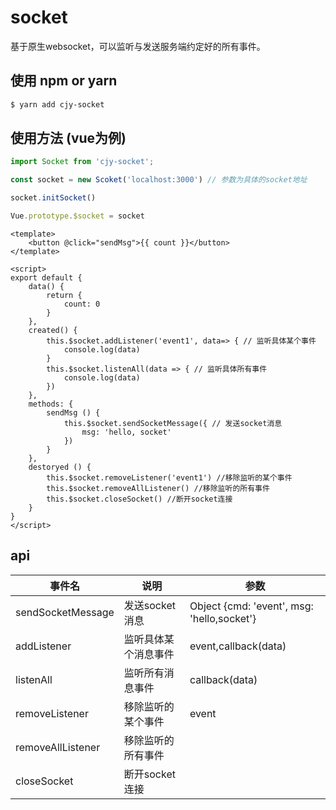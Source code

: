 
# socket
基于原生websocket，可以监听与发送服务端约定好的所有事件。


## 使用 npm or yarn
```bash
$ yarn add cjy-socket
```

## 使用方法 (vue为例)

```javascript
import Socket from 'cjy-socket';

const socket = new Scoket('localhost:3000') // 参数为具体的socket地址

socket.initSocket()

Vue.prototype.$socket = socket

```

```vue
<template>
    <button @click="sendMsg">{{ count }}</button>
</template>

<script>
export default {
    data() {
        return {
            count: 0
        }
    },
    created() {
        this.$socket.addListener('event1', data=> { // 监听具体某个事件
            console.log(data)
        }
        this.$socket.listenAll(data => { // 监听具体所有事件
            console.log(data)
        })
    },
    methods: {
        sendMsg () {
            this.$socket.sendSocketMessage({ // 发送socket消息
                msg: 'hello, socket'
            })
        }
    },
    destoryed () {
        this.$socket.removeListener('event1') //移除监听的某个事件 
        this.$socket.removeAllListener() //移除监听的所有事件
        this.$socket.closeSocket() //断开socket连接
    }
}
</script>
```



## api
事件名 | 说明 | 参数
-|-|-
sendSocketMessage | 发送socket消息 | Object {cmd: 'event', msg: 'hello,socket'} 
 addListener | 监听具体某个消息事件 | event,callback(data) |
 listenAll | 监听所有消息事件 | callback(data) |
 removeListener | 移除监听的某个事件 | 	event |
 removeAllListener | 移除监听的所有事件
 closeSocket | 断开socket连接
